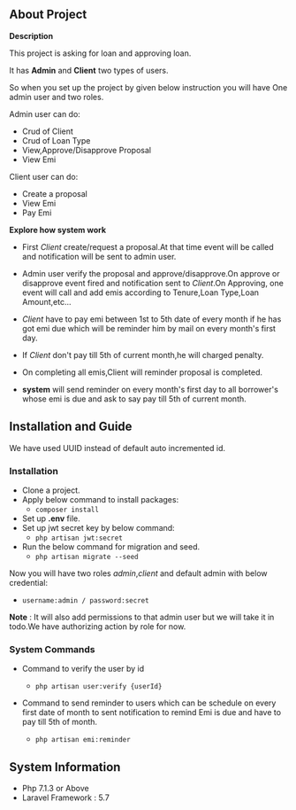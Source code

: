 ## About Project

**Description**

This project is asking for loan and approving loan.

It has **Admin** and **Client** two types of users.

So when you set up the project by given below instruction you will have One admin user and two roles.

Admin user can do:

- Crud of Client
- Crud of Loan Type
- View,Approve/Disapprove Proposal
- View Emi

Client user can do:

- Create a proposal
- View Emi
- Pay Emi

**Explore how system work**

- First _Client_ create/request a proposal.At that time event will be called and notification will be sent to admin user.

- Admin user verify the proposal and approve/disapprove.On approve or disapprove event fired and notification sent to _Client_.On Approving, one event will call and add emis according to Tenure,Loan Type,Loan Amount,etc...

- _Client_  have to pay emi between 1st to 5th date of every month if he has got emi due which will be reminder him by mail on every month's first day.

- If _Client_ don't pay till 5th of current month,he will charged penalty.

- On completing all emis,Client will reminder proposal is completed.

- **system** will send reminder on every month's first day to all borrower's whose emi is due and ask to say pay till 5th of current month. 


## Installation and Guide

We have used UUID instead of default auto incremented id.

### Installation
* Clone a project.
* Apply below command to install packages:
    * `composer install`
* Set up **.env** file.
* Set up jwt secret key by below command:
    * `php artisan jwt:secret`
* Run the below command for migration and seed.
    * `php artisan migrate --seed`

Now you will have two roles *admin*,*client* and default admin with below credential:
- `username:admin / password:secret`

**Note** : It will also add permissions to that admin user but we will take it in todo.We have authorizing action by role for now.

### System Commands
* Command to verify the user by id 
    * `php artisan user:verify {userId}`

* Command to send reminder to users which can be schedule on every first date of month to sent notification to remind Emi is due and have to pay till 5th of month.
    * `php artisan emi:reminder`
    
## System Information

* Php 7.1.3 or Above
* Laravel Framework : 5.7